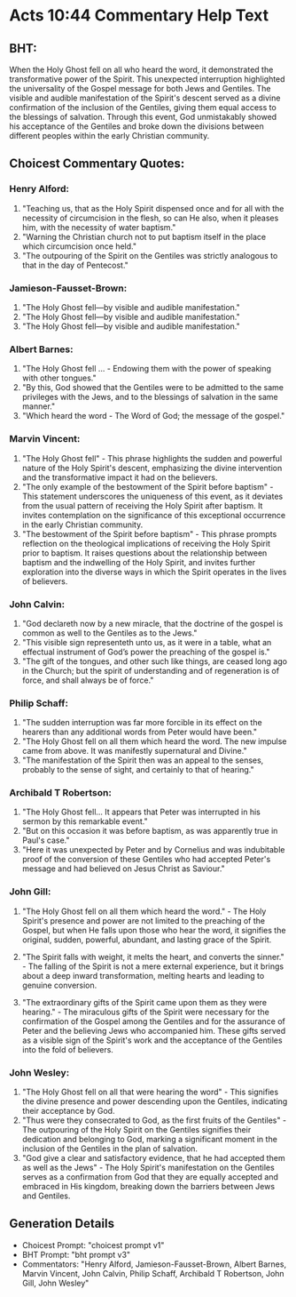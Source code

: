 # Acts 10:44 Commentary Help Text

## BHT:
When the Holy Ghost fell on all who heard the word, it demonstrated the transformative power of the Spirit. This unexpected interruption highlighted the universality of the Gospel message for both Jews and Gentiles. The visible and audible manifestation of the Spirit's descent served as a divine confirmation of the inclusion of the Gentiles, giving them equal access to the blessings of salvation. Through this event, God unmistakably showed his acceptance of the Gentiles and broke down the divisions between different peoples within the early Christian community.

## Choicest Commentary Quotes:
### Henry Alford:
1. "Teaching us, that as the Holy Spirit dispensed once and for all with the necessity of circumcision in the flesh, so can He also, when it pleases him, with the necessity of water baptism."
2. "Warning the Christian church not to put baptism itself in the place which circumcision once held."
3. "The outpouring of the Spirit on the Gentiles was strictly analogous to that in the day of Pentecost."

### Jamieson-Fausset-Brown:
1. "The Holy Ghost fell—by visible and audible manifestation." 
2. "The Holy Ghost fell—by visible and audible manifestation." 
3. "The Holy Ghost fell—by visible and audible manifestation."

### Albert Barnes:
1. "The Holy Ghost fell ... - Endowing them with the power of speaking with other tongues." 
2. "By this, God showed that the Gentiles were to be admitted to the same privileges with the Jews, and to the blessings of salvation in the same manner."
3. "Which heard the word - The Word of God; the message of the gospel."

### Marvin Vincent:
1. "The Holy Ghost fell" - This phrase highlights the sudden and powerful nature of the Holy Spirit's descent, emphasizing the divine intervention and the transformative impact it had on the believers.
2. "The only example of the bestowment of the Spirit before baptism" - This statement underscores the uniqueness of this event, as it deviates from the usual pattern of receiving the Holy Spirit after baptism. It invites contemplation on the significance of this exceptional occurrence in the early Christian community.
3. "The bestowment of the Spirit before baptism" - This phrase prompts reflection on the theological implications of receiving the Holy Spirit prior to baptism. It raises questions about the relationship between baptism and the indwelling of the Holy Spirit, and invites further exploration into the diverse ways in which the Spirit operates in the lives of believers.

### John Calvin:
1. "God declareth now by a new miracle, that the doctrine of the gospel is common as well to the Gentiles as to the Jews."
2. "This visible sign representeth unto us, as it were in a table, what an effectual instrument of God’s power the preaching of the gospel is."
3. "The gift of the tongues, and other such like things, are ceased long ago in the Church; but the spirit of understanding and of regeneration is of force, and shall always be of force."

### Philip Schaff:
1. "The sudden interruption was far more forcible in its effect on the hearers than any additional words from Peter would have been."
2. "The Holy Ghost fell on all them which heard the word. The new impulse came from above. It was manifestly supernatural and Divine."
3. "The manifestation of the Spirit then was an appeal to the senses, probably to the sense of sight, and certainly to that of hearing."

### Archibald T Robertson:
1. "The Holy Ghost fell... It appears that Peter was interrupted in his sermon by this remarkable event." 
2. "But on this occasion it was before baptism, as was apparently true in Paul's case." 
3. "Here it was unexpected by Peter and by Cornelius and was indubitable proof of the conversion of these Gentiles who had accepted Peter's message and had believed on Jesus Christ as Saviour."

### John Gill:
1. "The Holy Ghost fell on all them which heard the word." - The Holy Spirit's presence and power are not limited to the preaching of the Gospel, but when He falls upon those who hear the word, it signifies the original, sudden, powerful, abundant, and lasting grace of the Spirit.

2. "The Spirit falls with weight, it melts the heart, and converts the sinner." - The falling of the Spirit is not a mere external experience, but it brings about a deep inward transformation, melting hearts and leading to genuine conversion.

3. "The extraordinary gifts of the Spirit came upon them as they were hearing." - The miraculous gifts of the Spirit were necessary for the confirmation of the Gospel among the Gentiles and for the assurance of Peter and the believing Jews who accompanied him. These gifts served as a visible sign of the Spirit's work and the acceptance of the Gentiles into the fold of believers.

### John Wesley:
1. "The Holy Ghost fell on all that were hearing the word" - This signifies the divine presence and power descending upon the Gentiles, indicating their acceptance by God.
2. "Thus were they consecrated to God, as the first fruits of the Gentiles" - The outpouring of the Holy Spirit on the Gentiles signifies their dedication and belonging to God, marking a significant moment in the inclusion of the Gentiles in the plan of salvation.
3. "God give a clear and satisfactory evidence, that he had accepted them as well as the Jews" - The Holy Spirit's manifestation on the Gentiles serves as a confirmation from God that they are equally accepted and embraced in His kingdom, breaking down the barriers between Jews and Gentiles.


## Generation Details
- Choicest Prompt: "choicest prompt v1"
- BHT Prompt: "bht prompt v3"
- Commentators: "Henry Alford, Jamieson-Fausset-Brown, Albert Barnes, Marvin Vincent, John Calvin, Philip Schaff, Archibald T Robertson, John Gill, John Wesley"
